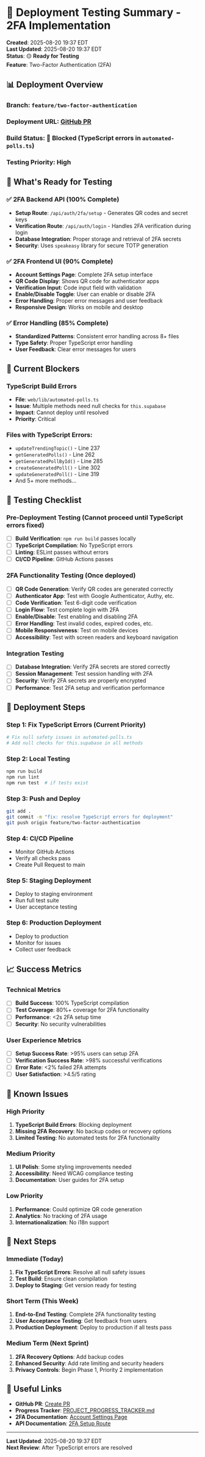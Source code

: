 # 🚀 Deployment Testing Summary - 2FA Implementation

**Created**: 2025-08-20 19:37 EDT  
**Last Updated**: 2025-08-20 19:37 EDT  
**Status**: 🟡 **Ready for Testing**  
**Feature**: Two-Factor Authentication (2FA)

## 📊 **Deployment Overview**

### **Branch**: `feature/two-factor-authentication`
### **Deployment URL**: [GitHub PR](https://github.com/choices-project/choices/pull/new/feature/two-factor-authentication)
### **Build Status**: 🔴 **Blocked** (TypeScript errors in `automated-polls.ts`)
### **Testing Priority**: High

## 🎯 **What's Ready for Testing**

### **✅ 2FA Backend API** (100% Complete)
- **Setup Route**: `/api/auth/2fa/setup` - Generates QR codes and secret keys
- **Verification Route**: `/api/auth/login` - Handles 2FA verification during login
- **Database Integration**: Proper storage and retrieval of 2FA secrets
- **Security**: Uses `speakeasy` library for secure TOTP generation

### **✅ 2FA Frontend UI** (90% Complete)
- **Account Settings Page**: Complete 2FA setup interface
- **QR Code Display**: Shows QR code for authenticator apps
- **Verification Input**: Code input field with validation
- **Enable/Disable Toggle**: User can enable or disable 2FA
- **Error Handling**: Proper error messages and user feedback
- **Responsive Design**: Works on mobile and desktop

### **✅ Error Handling** (85% Complete)
- **Standardized Patterns**: Consistent error handling across 8+ files
- **Type Safety**: Proper TypeScript error handling
- **User Feedback**: Clear error messages for users

## 🚫 **Current Blockers**

### **TypeScript Build Errors**
- **File**: `web/lib/automated-polls.ts`
- **Issue**: Multiple methods need null checks for `this.supabase`
- **Impact**: Cannot deploy until resolved
- **Priority**: Critical

### **Files with TypeScript Errors**:
- `updateTrendingTopic()` - Line 237
- `getGeneratedPolls()` - Line 262
- `getGeneratedPollById()` - Line 285
- `createGeneratedPoll()` - Line 302
- `updateGeneratedPoll()` - Line 319
- And 5+ more methods...

## 🧪 **Testing Checklist**

### **Pre-Deployment Testing** (Cannot proceed until TypeScript errors fixed)
- [ ] **Build Verification**: `npm run build` passes locally
- [ ] **TypeScript Compilation**: No TypeScript errors
- [ ] **Linting**: ESLint passes without errors
- [ ] **CI/CD Pipeline**: GitHub Actions passes

### **2FA Functionality Testing** (Once deployed)
- [ ] **QR Code Generation**: Verify QR codes are generated correctly
- [ ] **Authenticator App**: Test with Google Authenticator, Authy, etc.
- [ ] **Code Verification**: Test 6-digit code verification
- [ ] **Login Flow**: Test complete login with 2FA
- [ ] **Enable/Disable**: Test enabling and disabling 2FA
- [ ] **Error Handling**: Test invalid codes, expired codes, etc.
- [ ] **Mobile Responsiveness**: Test on mobile devices
- [ ] **Accessibility**: Test with screen readers and keyboard navigation

### **Integration Testing**
- [ ] **Database Integration**: Verify 2FA secrets are stored correctly
- [ ] **Session Management**: Test session handling with 2FA
- [ ] **Security**: Verify 2FA secrets are properly encrypted
- [ ] **Performance**: Test 2FA setup and verification performance

## 🚀 **Deployment Steps**

### **Step 1: Fix TypeScript Errors** (Current Priority)
```bash
# Fix null safety issues in automated-polls.ts
# Add null checks for this.supabase in all methods
```

### **Step 2: Local Testing**
```bash
npm run build
npm run lint
npm run test  # if tests exist
```

### **Step 3: Push and Deploy**
```bash
git add .
git commit -m "fix: resolve TypeScript errors for deployment"
git push origin feature/two-factor-authentication
```

### **Step 4: CI/CD Pipeline**
- Monitor GitHub Actions
- Verify all checks pass
- Create Pull Request to main

### **Step 5: Staging Deployment**
- Deploy to staging environment
- Run full test suite
- User acceptance testing

### **Step 6: Production Deployment**
- Deploy to production
- Monitor for issues
- Collect user feedback

## 📈 **Success Metrics**

### **Technical Metrics**
- [ ] **Build Success**: 100% TypeScript compilation
- [ ] **Test Coverage**: 80%+ coverage for 2FA functionality
- [ ] **Performance**: <2s 2FA setup time
- [ ] **Security**: No security vulnerabilities

### **User Experience Metrics**
- [ ] **Setup Success Rate**: >95% users can setup 2FA
- [ ] **Verification Success Rate**: >98% successful verifications
- [ ] **Error Rate**: <2% failed 2FA attempts
- [ ] **User Satisfaction**: >4.5/5 rating

## 🐛 **Known Issues**

### **High Priority**
1. **TypeScript Build Errors**: Blocking deployment
2. **Missing 2FA Recovery**: No backup codes or recovery options
3. **Limited Testing**: No automated tests for 2FA functionality

### **Medium Priority**
1. **UI Polish**: Some styling improvements needed
2. **Accessibility**: Need WCAG compliance testing
3. **Documentation**: User guides for 2FA setup

### **Low Priority**
1. **Performance**: Could optimize QR code generation
2. **Analytics**: No tracking of 2FA usage
3. **Internationalization**: No i18n support

## 📝 **Next Steps**

### **Immediate (Today)**
1. **Fix TypeScript Errors**: Resolve all null safety issues
2. **Test Build**: Ensure clean compilation
3. **Deploy to Staging**: Get version ready for testing

### **Short Term (This Week)**
1. **End-to-End Testing**: Complete 2FA functionality testing
2. **User Acceptance Testing**: Get feedback from users
3. **Production Deployment**: Deploy to production if all tests pass

### **Medium Term (Next Sprint)**
1. **2FA Recovery Options**: Add backup codes
2. **Enhanced Security**: Add rate limiting and security headers
3. **Privacy Controls**: Begin Phase 1, Priority 2 implementation

## 🔗 **Useful Links**

- **GitHub PR**: [Create PR](https://github.com/choices-project/choices/pull/new/feature/two-factor-authentication)
- **Progress Tracker**: [PROJECT_PROGRESS_TRACKER.md](./PROJECT_PROGRESS_TRACKER.md)
- **2FA Documentation**: [Account Settings Page](../web/app/account-settings/page.tsx)
- **API Documentation**: [2FA Setup Route](../web/app/api/auth/2fa/setup/route.ts)

---

**Last Updated**: 2025-08-20 19:37 EDT  
**Next Review**: After TypeScript errors are resolved
